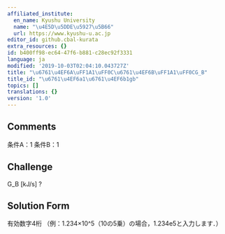 ```yaml
---
affiliated_institute:
  en_name: Kyushu University
  name: "\u4E5D\u5DDE\u5927\u5B66"
  url: https://www.kyushu-u.ac.jp
editor_id: github.cbal-kurata
extra_resources: {}
id: b400ff98-ec64-47f6-b881-c28ec92f3331
language: ja
modified: '2019-10-03T02:04:10.043727Z'
title: "\u6761\u4EF6A\uFF1A1\uFF0C\u6761\u4EF6B\uFF1A1\uFF0CG_B"
title_id: "\u6761\u4EF6a1\u6761\u4EF6b1gb"
topics: []
translations: {}
version: '1.0'
---
```


## Comments
条件A：1
条件B：1

## Challenge
G_B [kJ/s] ?

## Solution Form
有効数字4桁
（例：1.234×10^5（10の5乗）の場合，1.234e5と入力します．）




